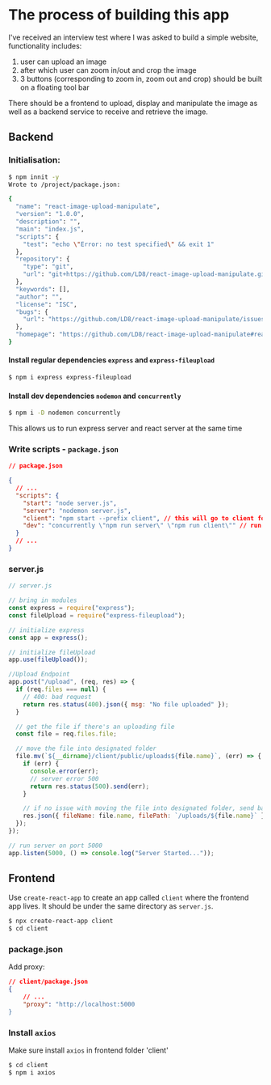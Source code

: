 # The process of building this app

I've received an interview test where I was asked to build a simple website, functionality includes:

1. user can upload an image
2. after which user can zoom in/out and crop the image
3. 3 buttons (corresponding to zoom in, zoom out and crop) should be built on a floating tool bar

There should be a frontend to upload, display and manipulate the image as well as a backend service to receive and retrieve the image.

## Backend

### Initialisation:

```bash
$ npm innit -y
Wrote to /project/package.json:

{
  "name": "react-image-upload-manipulate",
  "version": "1.0.0",
  "description": "",
  "main": "index.js",
  "scripts": {
    "test": "echo \"Error: no test specified\" && exit 1"
  },
  "repository": {
    "type": "git",
    "url": "git+https://github.com/LD8/react-image-upload-manipulate.git"
  },
  "keywords": [],
  "author": "",
  "license": "ISC",
  "bugs": {
    "url": "https://github.com/LD8/react-image-upload-manipulate/issues"
  },
  "homepage": "https://github.com/LD8/react-image-upload-manipulate#readme"
}
```

#### Install regular dependencies `express` and `express-fileupload`

```bash
$ npm i express express-fileupload
```

#### Install dev dependencies `nodemon` and `concurrently`

```bash
$ npm i -D nodemon concurrently
```

This allows us to run express server and react server at the same time

### Write scripts - `package.json`

```json
// package.json

{
  // ...
  "scripts": {
    "start": "node server.js",
    "server": "nodemon server.js",
    "client": "npm start --prefix client", // this will go to client folder and npm start
    "dev": "concurrently \"npm run server\" \"npm run client\"" // run both script at the same time
  }
  // ...
}
```

### server.js

```js
// server.js

// bring in modules
const express = require("express");
const fileUpload = require("express-fileupload");

// initialize express
const app = express();

// initialize fileUpload
app.use(fileUpload());

//Upload Endpoint
app.post("/upload", (req, res) => {
  if (req.files === null) {
    // 400: bad request
    return res.status(400).json({ msg: "No file uploaded" });
  }

  // get the file if there's an uploading file
  const file = req.files.file;

  // move the file into designated folder
  file.mv(`${__dirname}/client/public/uploads${file.name}`, (err) => {
    if (err) {
      console.error(err);
      // server error 500
      return res.status(500).send(err);
    }

    // if no issue with moving the file into designated folder, send back a json obj
    res.json({ fileName: file.name, filePath: `/uploads/${file.name}` });
  });
});

// run server on port 5000
app.listen(5000, () => console.log("Server Started..."));
```

## Frontend
Use `create-react-app` to create an app called `client` where the frontend app lives. It should be under the same directory as `server.js`.
```bash
$ npx create-react-app client
$ cd client
```

### package.json
Add proxy:
```json
// client/package.json
{
    // ...
    "proxy": "http://localhost:5000
}
```

### Install `axios`
Make sure install `axios` in frontend folder 'client'
```bash
$ cd client
$ npm i axios
```
